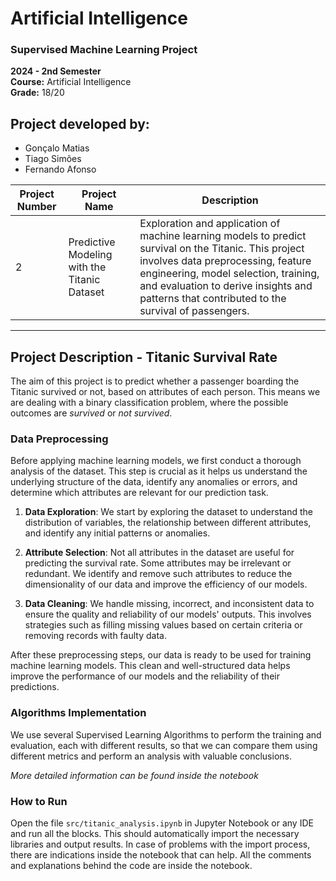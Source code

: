 # **Artificial Intelligence**
### Supervised Machine Learning Project

**2024 - 2nd Semester**  
**Course:** Artificial Intelligence  
**Grade:** 18/20

## Project developed by:
- Gonçalo Matias
- Tiago Simões
- Fernando Afonso

| Project Number | Project Name                                          | Description                                                                                               |
|----------------|-------------------------------------------------------|-----------------------------------------------------------------------------------------------------------|
| 2              | Predictive Modeling with the Titanic Dataset         | Exploration and application of machine learning models to predict survival on the Titanic. This project involves data preprocessing, feature engineering, model selection, training, and evaluation to derive insights and patterns that contributed to the survival of passengers. |

---

## Project Description - Titanic Survival Rate

The aim of this project is to predict whether a passenger boarding the Titanic survived or not, based on attributes of each person. This means we are dealing with a binary classification problem, where the possible outcomes are *survived* or *not survived*. 

### Data Preprocessing

Before applying machine learning models, we first conduct a thorough analysis of the dataset. This step is crucial as it helps us understand the underlying structure of the data, identify any anomalies or errors, and determine which attributes are relevant for our prediction task.

1. **Data Exploration**: We start by exploring the dataset to understand the distribution of variables, the relationship between different attributes, and identify any initial patterns or anomalies.

2. **Attribute Selection**: Not all attributes in the dataset are useful for predicting the survival rate. Some attributes may be irrelevant or redundant. We identify and remove such attributes to reduce the dimensionality of our data and improve the efficiency of our models.

3. **Data Cleaning**: We handle missing, incorrect, and inconsistent data to ensure the quality and reliability of our models' outputs. This involves strategies such as filling missing values based on certain criteria or removing records with faulty data.

After these preprocessing steps, our data is ready to be used for training machine learning models. This clean and well-structured data helps improve the performance of our models and the reliability of their predictions.

### Algorithms Implementation

We use several Supervised Learning Algorithms to perform the training and evaluation, each with different results, so that we can compare them using different metrics and perform an analysis with valuable conclusions.

*More detailed information can be found inside the notebook*

### How to Run

Open the file `src/titanic_analysis.ipynb` in Jupyter Notebook or any IDE and run all the blocks. This should automatically import the necessary libraries and output results. In case of problems with the import process, there are indications inside the notebook that can help. All the comments and explanations behind the code are inside the notebook.